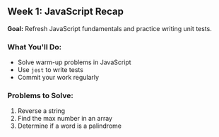 ## Week 1: JavaScript Recap

**Goal:** Refresh JavaScript fundamentals and practice writing unit tests.

### What You'll Do:
- Solve warm-up problems in JavaScript
- Use `jest` to write tests
- Commit your work regularly

### Problems to Solve:
1. Reverse a string
2. Find the max number in an array
3. Determine if a word is a palindrome